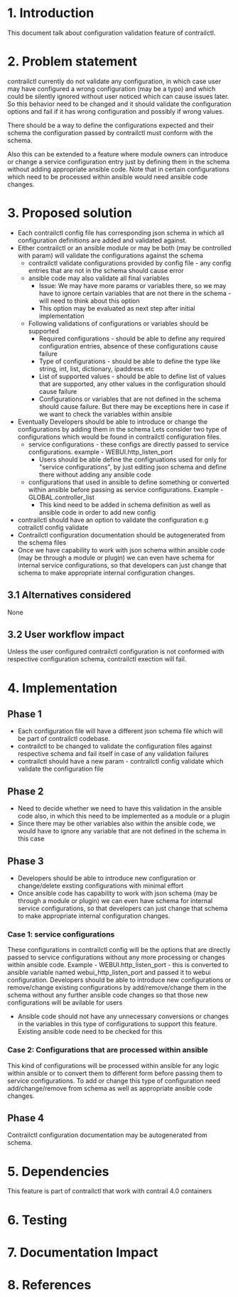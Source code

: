 # 1. Introduction
This document talk about configuration validation feature of contrailctl.

# 2. Problem statement
contrailctl currently do not validate any configuration, in which case user
may have configured a wrong configuration (may be a typo) and which could be
silently ignored without user noticed which can cause issues later.
So this behavior need to be changed and it should validate the configuration
options and fail if it has wrong configuration and possibly if wrong values.

There should be a way to define the configurations expected and their schema
the configuration passed by contrailctl must conform with the schema.

Also this can be extended to a feature where module owners can introduce or change
a service configuration entry just by defining them in the schema without adding
appropriate ansible code. Note that in certain configurations which need to be
processed within ansible would need ansible code changes.

# 3. Proposed solution

* Each contrailctl config file has corresponding json schema in which all configuration
definitions are added and validated against.
* Either contrailctl or an ansible module or may be both (may be controlled with param)
will validate the configurations against the schema
    * contrailctl validate configurations provided by config file - any config entries that
        are not in the schema should cause error
    * ansible code may also validate all final variables
        * Issue: We may have more params or variables there, so we may have to ignore certain
          variables that are not there in the schema - will need to think about this option
        * This option may be evaluated as next step after initial implementation
    * Following validations of configurations or variables should be supported
        * Required configurations - should be able to define any required configuration entries,
          absence of these configurations cause failure
        * Type of configurations - should be able to define the type like string, int, list, 
            dictionary, ipaddress etc
        * List of supported values - should be able to define list of values that are supported,
            any other values in the configuration should cause failure
        * Configurations or variables that are not defined in the schema should cause failure.
            But there may be exceptions here in case if we want to check the variables within ansible
* Eventually Developers should be able to introduce or change the configurations by adding them in the schema
    Lets consider two type of configurations which would be found in contrailctl configuration files.
    * service configurations - these configs are directly passed to service configurations.
       example - WEBUI.http_listen_port
        * Users should be able define the configruations used for only for "service configurations",
        by just editing json schema and define there without adding any ansible code
    * configurations that used in ansible to define something or converted within ansible before
    passing as service configurations. Example - GLOBAL.controller_list
        *  This kind  need to be added in schema definition as well as ansible code in order to add new config
* contrailctl should have an option to validate the configuration e.g cotrailctl config validate
* Contrailctl configuration documentation should be autogenerated from the schema files
* Once we have capability to work with json schema within ansible code (may be through a module or plugin)
we can even have schema for internal service configurations, so that developers can just change that schema
to make appropriate internal configuration changes.
## 3.1 Alternatives considered
None

## 3.2 User workflow impact
Unless the user configured contrailctl configuration is not conformed with respective configuration schema,
contrailctl exection will fail.

# 4. Implementation
## Phase 1
* Each configuration file will have a different json schema file which will be part of contrailctl codebase.
* contrailctl to be changed to validate the configuration files against respective schema and fail itself
in case of any validation failures
* contrailctl should have a new param - contrailctl config validate which validate the configuration file

## Phase 2
* Need to decide whether we need to have this validation in the ansible code also, in which this need to be
implemented as a module or a plugin
* Since there may be other variables also within the ansible code, we would have to ignore any variable
that are not defined in the schema in this case

## Phase 3
* Developers should be able to introduce new configuration or change/delete exsting configurations with
minimal effort
* Once ansible code has capability to work with json schema (may be through a module or plugin) we can even
have schema for internal service configurations, so that developers can just change that schema to make
appropriate internal configuration changes.

### Case 1: service configurations
These configurations in contrailctl config will be the options that are directly passed to service
configurations without any more processing or changes within ansible code. 
Example - WEBUI.http_listen_port - this is converted to ansible variable named webui_http_listen_port
and passed it to webui configuration. Developers should be able to introduce new configurations or
remove/change existing configurations by add/remove/change them in the schema without any further
ansible code changes so that those new configurations will be avilable for users

* Ansible code should not have any unnecessary conversions or changes in the variables in this type of
configurations to support this feature. Existing ansible code need to be checked for this

### Case 2: Configurations that are processed within ansible
This kind of configurations will be processed within ansible for any logic within ansible or to convert
them to different form before passing them to service configurations. To add or change this type of
configuration need add/change/remove from schema as well as appropriate ansible code changes.

## Phase 4
Contrailctl configuration documentation may be autogenerated from schema.

# 5. Dependencies
This feature is part of contrailctl that work with contrail 4.0 containers

# 6. Testing

# 7. Documentation Impact

# 8. References
